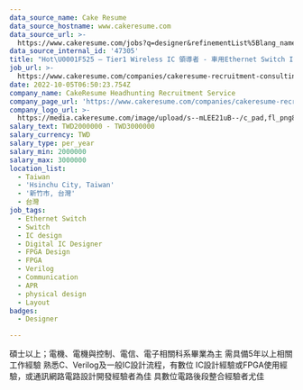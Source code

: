 ```yaml
---
data_source_name: Cake Resume
data_source_hostname: www.cakeresume.com
data_source_url: >-
  https://www.cakeresume.com/jobs?q=designer&refinementList%5Blang_name%5D%5B0%5D=English&refinementList%5Bsalary_type%5D=per_year
data_source_internal_id: '47305'
title: "Hot\U0001F525 – Tier1 Wireless IC 領導者 - 車用Ethernet Switch IC Designer - DC"
job_url: >-
  https://www.cakeresume.com/companies/cakeresume-recruitment-consulting/jobs/f20d2d
date: 2022-10-05T06:50:23.754Z
company_name: CakeResume Headhunting Recruitment Service
company_page_url: 'https://www.cakeresume.com/companies/cakeresume-recruitment-consulting'
company_logo_url: >-
  https://media.cakeresume.com/image/upload/s--mLEE21uB--/c_pad,fl_png8,h_200,w_200/v1620881212/vdbipassrdfr8omwzeq6.png
salary_text: TWD2000000 - TWD3000000
salary_currency: TWD
salary_type: per_year
salary_min: 2000000
salary_max: 3000000
location_list:
  - Taiwan
  - 'Hsinchu City, Taiwan'
  - '新竹市, 台灣'
  - 台灣
job_tags:
  - Ethernet Switch
  - Switch
  - IC design
  - Digital IC Designer
  - FPGA Design
  - FPGA
  - Verilog
  - Communication
  - APR
  - physical design
  - Layout
badges:
  - Designer

---
```


碩士以上；電機、電機與控制、電信、電子相關科系畢業為主 需具備5年以上相關工作經驗 熟悉C、Verilog及一般IC設計流程，有數位 IC設計經驗或FPGA使用經驗，或通訊網路電路設計開發經驗者為佳 具數位電路後段整合經驗者尤佳